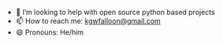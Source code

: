 - 🤔 I’m looking to help with open source python based projects 
- 📫 How to reach me: kgwfalloon@gmail.com
- 😄 Pronouns: He/him

<!--
**KierranFalloon/KierranFalloon** is a ✨ _special_ ✨ repository because its `README.md` (this file) appears on your GitHub profile.

